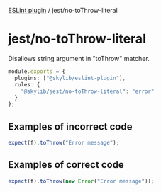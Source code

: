 [ESLint plugin](index.md) / jest/no-toThrow-literal

# jest/no-toThrow-literal

Disallows string argument in "toThrow" matcher.

```ts
module.exports = {
  plugins: ["@skylib/eslint-plugin"],
  rules: {
    "@skylib/jest/no-toThrow-literal": "error"
  }
};
```

## Examples of incorrect code

```ts
expect(f).toThrow("Error message");
```

## Examples of correct code

```ts
expect(f).toThrow(new Error("Error message"));
```